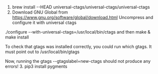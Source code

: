 1. brew install --HEAD universal-ctags/universal-ctags/universal-ctags
2. Download GNU Global from https://www.gnu.org/software/global/download.html Uncompress and configure it with universal ctags

./configure --with-universal-ctags=/usr/local/bin/ctags and then make & make install

To check that gtags was installed correctly, you could run which gtags. It must point out to /usr/local/bin/gtags

Now, running the gtags --gtagslabel=new-ctags should not produce any errors!
3. pip3 install pygments
